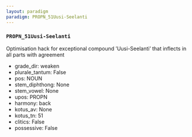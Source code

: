 ```yaml
---
layout: paradigm
paradigm: PROPN_51Uusi-Seelanti
---
```

### ` PROPN_51Uusi-Seelanti `

Optimisation hack for exceptional compound ’Uusi-Seelanti’ that inflects in all parts with agreement
* grade_dir: weaken
* plurale_tantum: False
* pos: NOUN
* stem_diphthong: None
* stem_vowel: None
* upos: PROPN
* harmony: back
* kotus_av: None
* kotus_tn: 51
* clitics: False
* possessive: False

